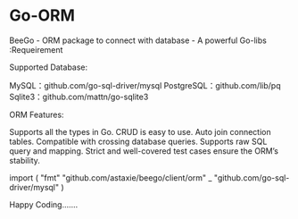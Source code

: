 # Go-ORM
 BeeGo - ORM package to connect with database - A powerful Go-libs
:Requeirement


Supported Database:

MySQL：github.com/go-sql-driver/mysql
PostgreSQL：github.com/lib/pq
Sqlite3：github.com/mattn/go-sqlite3



ORM Features:

Supports all the types in Go.
CRUD is easy to use.
Auto join connection tables.
Compatible with crossing database queries.
Supports raw SQL query and mapping.
Strict and well-covered test cases ensure the ORM’s stability.


import (
    "fmt"
    "github.com/astaxie/beego/client/orm"
    _ "github.com/go-sql-driver/mysql"
)

Happy Coding.......
